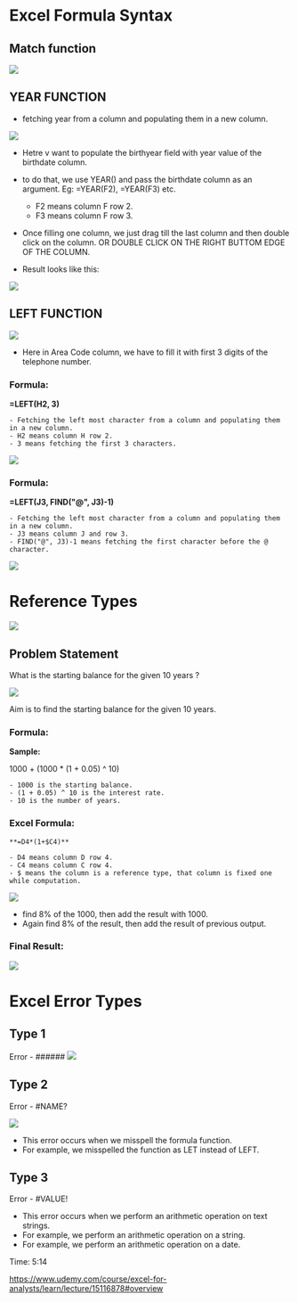 # Excel Formula Syntax

## Match function

![](./screenshots/match_function.jpg)


## YEAR FUNCTION

- fetching year from a column and populating them in a new column.

![](./screenshots/year_function.jpg)

- Hetre v want to populate the birthyear field with year value of the birthdate column.
- to do that, we use YEAR() and pass the birthdate column as an argument.
Eg: =YEAR(F2), =YEAR(F3) etc.

    - F2 means column F row 2.
    - F3 means column F row 3.

- Once filling one column, we just drag till the last column and then double click on the column. OR DOUBLE CLICK ON THE RIGHT BUTTOM EDGE OF THE COLUMN.

- Result looks like this:

![](./screenshots/year_function_1.jpg)

## LEFT FUNCTION

![](./screenshots/left_fn1.jpg)

- Here in Area Code column, we have to fill it with first 3 digits of the telephone number.

### Formula:

**=LEFT(H2, 3)**

    - Fetching the left most character from a column and populating them in a new column.
    - H2 means column H row 2.
    - 3 means fetching the first 3 characters.

![](./screenshots/left_fn_solution.jpg)
### Formula:

**=LEFT(J3, FIND("@", J3)-1)**

    - Fetching the left most character from a column and populating them in a new column.
    - J3 means column J and row 3.
    - FIND("@", J3)-1 means fetching the first character before the @ character.


![](./screenshots/LEFT_FN_2.jpg)

# Reference Types

![](./screenshots/reference_types.jpg)

## Problem Statement

What is the starting balance for the given 10 years ?

![](./screenshots/reference_types_1.jpg)


Aim is to find the starting balance for the given 10 years.

### Formula:

**Sample:**

1000 + (1000 * (1 + 0.05) ^ 10)

    - 1000 is the starting balance.
    - (1 + 0.05) ^ 10 is the interest rate.
    - 10 is the number of years.


### Excel Formula:

    **=D4*(1+$C4)**

    - D4 means column D row 4.
    - C4 means column C row 4.
    - $ means the column is a reference type, that column is fixed one while computation.
![](./screenshots/reference_types_2.jpg)

- find 8% of the 1000, then add the result with 1000.
- Again find 8% of the result, then add the result of previous output.

### Final Result:

![](./screenshots/reference_types_3.jpg)

# Excel Error Types

## Type 1

Error - ######
![](./screenshots/error_type_1.jpg)


## Type 2

Error - #NAME?

![](./screenshots/error_type_2.jpg)

- This error occurs when we misspell the formula function.
- For example, we misspelled the function as LET instead of LEFT.

## Type 3

Error - #VALUE!

- This error occurs when we perform an arithmetic operation on text strings.
- For example, we perform an arithmetic operation on a string.
- For example, we perform an arithmetic operation on a date.


Time: 5:14

https://www.udemy.com/course/excel-for-analysts/learn/lecture/15116878#overview


